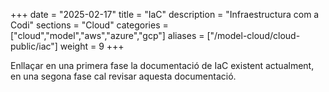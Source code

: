 +++
date        = "2025-02-17"
title       = "IaC"
description = "Infraestructura com a Codi"
sections    = "Cloud"
categories  = ["cloud","model","aws","azure","gcp"]
aliases     = ["/model-cloud/cloud-public/iac"]
weight      = 9
+++

Enllaçar en una primera fase la documentació de IaC existent actualment, en una segona fase cal revisar aquesta documentació.


